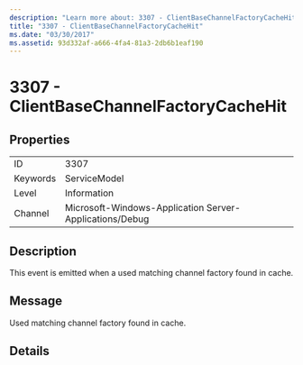 ```yaml
---
description: "Learn more about: 3307 - ClientBaseChannelFactoryCacheHit"
title: "3307 - ClientBaseChannelFactoryCacheHit"
ms.date: "03/30/2017"
ms.assetid: 93d332af-a666-4fa4-81a3-2db6b1eaf190
---
```

# 3307 - ClientBaseChannelFactoryCacheHit

## Properties  
  
|||  
|-|-|  
|ID|3307|  
|Keywords|ServiceModel|  
|Level|Information|  
|Channel|Microsoft-Windows-Application Server-Applications/Debug|  
  
## Description  

 This event is emitted when a used matching channel factory found in cache.  
  
## Message  

 Used matching channel factory found in cache.  
  
## Details
